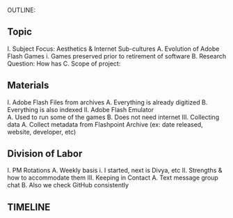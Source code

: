 OUTLINE:
## Topic 
I. Subject Focus: Aesthetics & Internet Sub-cultures
    A. Evolution of Adobe Flash Games
      i. Games preserved prior to retirement of software
    B. Research Question: How has 
    C. Scope of project:

## Materials
I. Adobe Flash Files from archives
    A. Everything is already digitized
    B. Everything is also indexed
II. Adobe Flash Emulator	
    A. Used to run some of the games
    B. Does not need internet
III. Collecting data
    A. Collect metadata from Flashpoint Archive (ex: date released, website, developer, etc)

## Division of Labor
I. PM Rotations
    A. Weekly basis
      i. I started, next is Divya, etc
II. Strengths & how to accommodate them
III. Keeping in Contact
    A. Text message group chat
    B. Also we check GitHub consistently 

## TIMELINE
